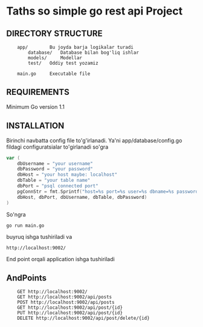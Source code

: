 Taths so simple go rest api Project 
============================

DIRECTORY STRUCTURE
-------------------

        app/        Bu joyda barja logikalar turadi
            database/   Database bilan bog'liq ishlar
            models/     Modellar
            test/   Oddiy test yozamiz

        main.go     Executable file

REQUIREMENTS
------------

Minimum Go version 1.1

INSTALLATION
------------
Birinchi navbatta config file to'g'irlanadi. Ya'ni  app/database/config.go fildagi configuratsialar to'girlanadi so'gra

```go
var (
    dbUsername = "your username"
    dbPassword = "your password"
    dbHost = "your host maybe: localhost"
    dbTable = "your table name"
    dbPort = "psql connected port"
    pgConnStr = fmt.Sprintf("host=%s port=%s user=%s dbname=%s password=%s sslmode=disable",
    dbHost, dbPort, dbUsername, dbTable, dbPassword)
)
```

So'ngra

~~~
go run main.go
~~~

buyruq ishga tushiriladi va

~~~
http://localhost:9002/
~~~

End point orqali application ishga tushiriladi


AndPoints
------------

~~~
    GET http://localhost:9002/
    GET http://localhost:9002/api/posts
    POST http://localhost:9002/api/posts
    GET http://localhost:9002/api/post/{id}
    PUT http://localhost:9002/api/post/{id}
    DELETE http://localhost:9002/api/post/delete/{id}
~~~